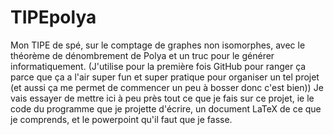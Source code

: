# TIPEpolya
Mon TIPE de spé, sur le comptage de graphes non isomorphes, avec le théorème de dénombrement de Polya et un truc pour le générer informatiquement. 
(J'utilise pour la première fois GitHub pour ranger ça parce que ça a l'air super fun et super pratique pour organiser un tel projet (et aussi ça me permet de commencer un peu à bosser donc c'est bien))
Je vais essayer de mettre ici à peu près tout ce que je fais sur ce projet, ie le code du programme que je projette d'écrire, un document LaTeX de ce que je comprends, et le powerpoint qu'il faut que je fasse.

